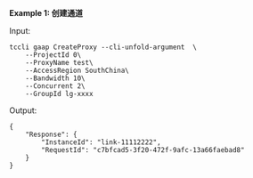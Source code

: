 **Example 1: 创建通道**



Input: 

```
tccli gaap CreateProxy --cli-unfold-argument  \
    --ProjectId 0\
    --ProxyName test\
    --AccessRegion SouthChina\
    --Bandwidth 10\
    --Concurrent 2\
    --GroupId lg-xxxx
```

Output: 
```
{
    "Response": {
        "InstanceId": "link-11112222",
        "RequestId": "c7bfcad5-3f20-472f-9afc-13a66faebad8"
    }
}
```

